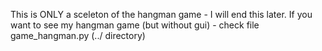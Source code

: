 This is ONLY a sceleton of the hangman game - I will end this later. If you want to see my hangman game (but without gui) - check file game_hangman.py (../ directory)